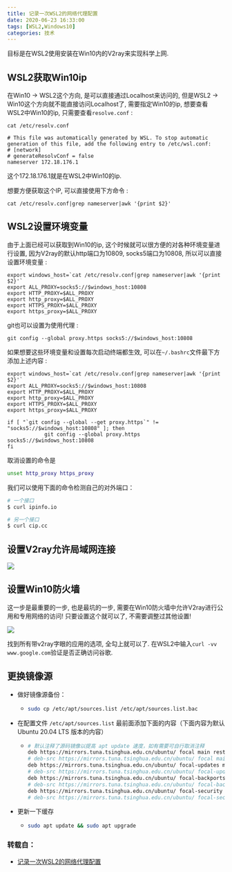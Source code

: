 ```yaml
---
title: 记录一次WSL2的网络代理配置
date: 2020-06-23 16:33:00
tags: [WSL2,Windows10]
categories: 技术
---
```


目标是在WSL2使用安装在Win10内的V2ray来实现科学上网.

## WSL2获取Win10ip

在Win10 -> WSL2这个方向, 是可以直接通过Localhost来访问的, 但是WSL2 -> Win10这个方向就不能直接访问Localhost了, 需要指定Win10的ip, 想要查看WSL2中Win10的ip, 只需要查看`resolve.conf` :

```shell
cat /etc/resolv.conf

# This file was automatically generated by WSL. To stop automatic generation of this file, add the following entry to /etc/wsl.conf:
# [network]
# generateResolvConf = false
nameserver 172.18.176.1
```

这个172.18.176.1就是在WSL2中Win10的ip.

想要方便获取这个IP, 可以直接使用下方命令 :

```shell
cat /etc/resolv.conf|grep nameserver|awk '{print $2}'
```
<!-- more -->
## WSL2设置环境变量

由于上面已经可以获取到Win10的ip, 这个时候就可以很方便的对各种环境变量进行设置, 因为V2ray的默认http端口为10809, socks5端口为10808, 所以可以直接设置环境变量 :

```shell
export windows_host=`cat /etc/resolv.conf|grep nameserver|awk '{print $2}'`
export ALL_PROXY=socks5://$windows_host:10808
export HTTP_PROXY=$ALL_PROXY
export http_proxy=$ALL_PROXY
export HTTPS_PROXY=$ALL_PROXY
export https_proxy=$ALL_PROXY
```

git也可以设置为使用代理 :

```shell
git config --global proxy.https socks5://$windows_host:10808
```

如果想要这些环境变量和设置每次启动终端都生效, 可以在`~/.bashrc`文件最下方添加上述内容 :

```shell
export windows_host=`cat /etc/resolv.conf|grep nameserver|awk '{print $2}'`
export ALL_PROXY=socks5://$windows_host:10808
export HTTP_PROXY=$ALL_PROXY
export http_proxy=$ALL_PROXY
export HTTPS_PROXY=$ALL_PROXY
export https_proxy=$ALL_PROXY

if [ "`git config --global --get proxy.https`" != "socks5://$windows_host:10808" ]; then
            git config --global proxy.https socks5://$windows_host:10808
fi
```

取消设置的命令是

```bash
unset http_proxy https_proxy
```

我们可以使用下面的命令检测自己的对外端口：

```bash
# 一个接口
$ curl ipinfo.io

# 另一个接口
$ curl cip.cc
```



## 设置V2ray允许局域网连接

![](https://i.loli.net/2020/06/23/CynkNFRxavlXQ6E.png)

## 设置Win10防火墙

这一步是最重要的一步, 也是最坑的一步, 需要在Win10防火墙中允许V2ray进行公用和专用网络的访问! 只要设置这个就可以了, 不需要调整过其他设置!

![](https://i.loli.net/2020/06/23/JY4RLDrScAuh6gE.png)

找到所有带v2ray字眼的应用的选项, 全勾上就可以了. 在WSL2中输入`curl -vv www.google.com`验证是否正确访问谷歌.



## 更换镜像源

- 做好镜像源备份：

  - ```bash
    sudo cp /etc/apt/sources.list /etc/apt/sources.list.bac
    ```

- 在配置文件 `/etc/apt/sources.list` 最前面添加下面的内容（下面内容为默认 Ubuntu 20.04 LTS 版本的内容）

  - ```bash
    # 默认注释了源码镜像以提高 apt update 速度，如有需要可自行取消注释
    deb https://mirrors.tuna.tsinghua.edu.cn/ubuntu/ focal main restricted universe multiverse
    # deb-src https://mirrors.tuna.tsinghua.edu.cn/ubuntu/ focal main restricted universe multiverse
    deb https://mirrors.tuna.tsinghua.edu.cn/ubuntu/ focal-updates main restricted universe multiverse
    # deb-src https://mirrors.tuna.tsinghua.edu.cn/ubuntu/ focal-updates main restricted universe multiverse
    deb https://mirrors.tuna.tsinghua.edu.cn/ubuntu/ focal-backports main restricted universe multiverse
    # deb-src https://mirrors.tuna.tsinghua.edu.cn/ubuntu/ focal-backports main restricted universe multiverse
    deb https://mirrors.tuna.tsinghua.edu.cn/ubuntu/ focal-security main restricted universe multiverse
    # deb-src https://mirrors.tuna.tsinghua.edu.cn/ubuntu/ focal-security main restricted universe multiverse
    ```

- 更新一下缓存

  - ```bash
    sudo apt update && sudo apt upgrade
    ```





### 转载自：

- [记录一次WSL2的网络代理配置](https://jiayaoo3o.github.io/2020/06/23/%E8%AE%B0%E5%BD%95%E4%B8%80%E6%AC%A1WSL2%E7%9A%84%E7%BD%91%E7%BB%9C%E4%BB%A3%E7%90%86%E9%85%8D%E7%BD%AE/)
